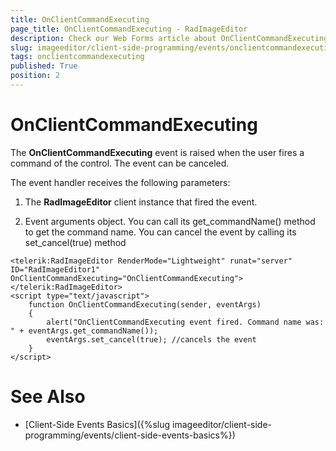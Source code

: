 ```yaml
---
title: OnClientCommandExecuting
page_title: OnClientCommandExecuting - RadImageEditor
description: Check our Web Forms article about OnClientCommandExecuting.
slug: imageeditor/client-side-programming/events/onclientcommandexecuting
tags: onclientcommandexecuting
published: True
position: 2
---
```


# OnClientCommandExecuting



 

The **OnClientCommandExecuting** event is raised when the user fires a command of the control. The event can be canceled.

The event handler receives the following parameters:

1. The **RadImageEditor** client instance that fired the event.

1. Event arguments object. You can call its get_commandName() method to get the command name. You can cancel the event by calling its set_cancel(true) method

````ASP.NET
<telerik:RadImageEditor RenderMode="Lightweight" runat="server" ID="RadImageEditor1" OnClientCommandExecuting="OnClientCommandExecuting"></telerik:RadImageEditor>
<script type="text/javascript">
    function OnClientCommandExecuting(sender, eventArgs)
    {
        alert("OnClientCommandExecuting event fired. Command name was: " + eventArgs.get_commandName());
        eventArgs.set_cancel(true); //cancels the event
    }
</script>
````



# See Also

 * [Client-Side Events Basics]({%slug imageeditor/client-side-programming/events/client-side-events-basics%})
